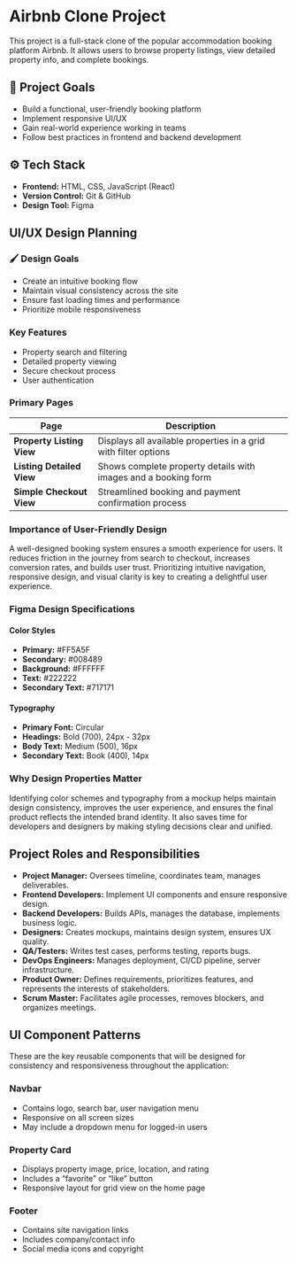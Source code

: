 # Airbnb Clone Project

This project is a full-stack clone of the popular accommodation booking platform Airbnb. It allows users to browse property listings, view detailed property info, and complete bookings.

## 🌟 Project Goals
- Build a functional, user-friendly booking platform
- Implement responsive UI/UX
- Gain real-world experience working in teams
- Follow best practices in frontend and backend development

## ⚙️ Tech Stack
- **Frontend:** HTML, CSS, JavaScript (React)
- **Version Control:** Git & GitHub
- **Design Tool:** Figma

## UI/UX Design Planning

### 🖌️ Design Goals
- Create an intuitive booking flow
- Maintain visual consistency across the site
- Ensure fast loading times and performance
- Prioritize mobile responsiveness

### Key Features
- Property search and filtering
- Detailed property viewing
- Secure checkout process
- User authentication

### Primary Pages

| Page                  | Description                                                         |
|-----------------------|---------------------------------------------------------------------|
| **Property Listing View** | Displays all available properties in a grid with filter options |
| **Listing Detailed View** | Shows complete property details with images and a booking form  |
| **Simple Checkout View**  | Streamlined booking and payment confirmation process            |

### Importance of User-Friendly Design
A well-designed booking system ensures a smooth experience for users. It reduces friction in the journey from search to checkout, increases conversion rates, and builds user trust. Prioritizing intuitive navigation, responsive design, and visual clarity is key to creating a delightful user experience.

### Figma Design Specifications

#### Color Styles
- **Primary:** #FF5A5F
- **Secondary:** #008489
- **Background:** #FFFFFF
- **Text:** #222222
- **Secondary Text:** #717171

#### Typography
- **Primary Font:** Circular
- **Headings:** Bold (700), 24px - 32px
- **Body Text:** Medium (500), 16px
- **Secondary Text:** Book (400), 14px

### Why Design Properties Matter
Identifying color schemes and typography from a mockup helps maintain design consistency, improves the user experience, and ensures the final product reflects the intended brand identity. It also saves time for developers and designers by making styling decisions clear and unified.

## Project Roles and Responsibilities

- **Project Manager:** Oversees timeline, coordinates team, manages deliverables.
- **Frontend Developers:** Implement UI components and ensure responsive design.
- **Backend Developers:** Builds APIs, manages the database, implements business logic.
- **Designers:** Creates mockups, maintains design system, ensures UX quality.
- **QA/Testers:** Writes test cases, performs testing, reports bugs.
- **DevOps Engineers:** Manages deployment, CI/CD pipeline, server infrastructure.
- **Product Owner:** Defines requirements, prioritizes features, and represents the interests of stakeholders.
- **Scrum Master:** Facilitates agile processes, removes blockers, and organizes meetings.

## UI Component Patterns

These are the key reusable components that will be designed for consistency and responsiveness throughout the application:

### Navbar
- Contains logo, search bar, user navigation menu
- Responsive on all screen sizes
- May include a dropdown menu for logged-in users

### Property Card
- Displays property image, price, location, and rating
- Includes a “favorite” or “like” button
- Responsive layout for grid view on the home page

### Footer
- Contains site navigation links
- Includes company/contact info
- Social media icons and copyright

  
